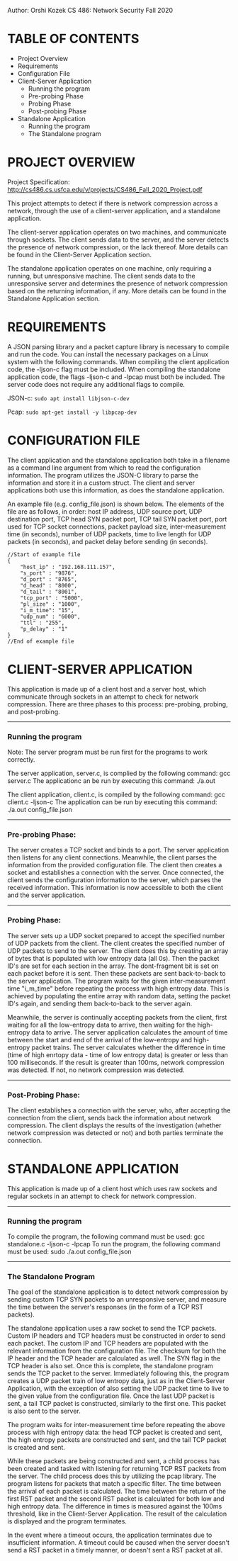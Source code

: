 Author: Orshi Kozek
CS 486: Network Security Fall 2020

TABLE OF CONTENTS
=================

* Project Overview
* Requirements
* Configuration File
* Client-Server Application
	* Running the program
	* Pre-probing Phase
	* Probing Phase
	* Post-probing Phase
* Standalone Application
	* Running the program
	* The Standalone program


PROJECT OVERVIEW
================

Project Specification: http://cs486.cs.usfca.edu/v/projects/CS486_Fall_2020_Project.pdf

This project attempts to detect if there is network compression across a network, through the use of a client-server application, and a standalone application.

The client-server application operates on two machines, and communicate through sockets. The client sends data to the server, and the server detects the presence of network compression, or the lack thereof. More details can be found in the Client-Server Application section.

The standalone application operates on one machine, only requiring a running, but unresponsive machine. The client sends data to the unresponsive server and determines the presence of network compression based on the returning information, if any. More details can be found in the Standalone Application section.


REQUIREMENTS
============

A JSON parsing library and a packet capture library is necessary to compile and run the code. You can install the necessary packages on a Linux system with the following commands. When compiling the client application code, the -ljson-c flag must be included. When compiling the standalone application code, the flags -ljson-c and -lpcap must both be included. The server code does not require any additional flags to compile.

JSON-c: 
	```sudo apt install libjson-c-dev```
	
Pcap: 
	```sudo apt-get install -y libpcap-dev```


CONFIGURATION FILE
==================

The client application and the standalone application both take in a filename as a command line argument from which to read the configuration information. The program utilizes the JSON-C library to parse the information and store it in a custom struct. The client and server applications both use this information, as does the standalone application.

An example file (e.g. config_file.json) is shown below. The elements of the file are as follows, in order: host IP address, UDP source port, UDP destination port, TCP head SYN packet port, TCP tail SYN packet port, port used for TCP socket connections, packet payload size, inter-measurement time (in seconds), number of UDP packets, time to live length for UDP packets (in seconds), and packet delay before sending (in seconds).

	//Start of example file
	{
        "host_ip" : "192.168.111.157",
        "s_port" : "9876",
        "d_port" : "8765",
        "d_head" : "8000",
        "d_tail" : "8001",
        "tcp_port" : "5000",
        "pl_size" : "1000",
        "i_m_time": "15",
        "udp_num" : "6000",
        "ttl" : "255",
        "p_delay" : "1"
	}
	//End of example file


CLIENT-SERVER APPLICATION
=========================

This application is made up of a client host and a server host, which communicate through sockets in an attempt to check for network compression. There are three phases to this process: pre-probing, probing, and post-probing.

----------------
### Running the program

Note: The server program must be run first for the programs to work correctly.

The server application, server.c, is complied by the following command: gcc server.c
The applicationc an be run by executing this command: ./a.out

The client application, client.c, is compiled by the following command: gcc client.c -ljson-c
The application can be run by executing this command: ./a.out config_file.json

----------------
### Pre-probing Phase:

The server creates a TCP socket and binds to a port. The server application then listens for any client connections. Meanwhile, the client parses the information from the provided configuration file. The client then creates a socket and establishes a connection with the server. Once connected, the client sends the configuration information to the server, which parses the received information. This information is now accessible to both the client and the server application.

----------------
### Probing Phase:

The server sets up a UDP socket prepared to accept the specified number of UDP packets from the client. The client creates the specified number of UDP packets to send to the server. The client does this by creating an array of bytes that is populated with low entropy data (all 0s). Then the packet ID's are set for each section in the array. The dont-fragment bit is set on each packet before it is sent. Then these packets are sent back-to-back to the server application. The program waits for the given inter-measurement time "i_m_time" before repeating the process with high entropy data. This is achieved by populating the entire array with random data, setting the packet ID's again, and sending them back-to-back to the server again.

Meanwhile, the server is continually accepting packets from the client, first waiting for all the low-entropy data to arrive, then waiting for the high-entropy data to arrive. The server application calculates the amount of time between the start and end of the arrival of the low-entropy and high-entropy packet trains. The server calculates whether the difference in time (time of high enrtopy data - time of low entropy data) is greater or less than 100 milliseconds. If the result is greater than 100ms, network compression was detected. If not, no network compression was detected. 

----------------	
### Post-Probing Phase:

The client establishes a connection with the server, who, after accepting the connection from the client, sends back the information about network compression. The client displays the results of the investigation (whether network compression was detected or not) and both parties terminate the connection.



STANDALONE APPLICATION
======================

This application is made up of a client host which uses raw sockets and regular sockets in an attempt to check for network compression.

---------------------
### Running the program

To compile the program, the following command must be used: gcc standalone.c -ljson-c -lpcap
To run the program, the following command must be used: sudo ./a.out config_file.json

------------------------
### The Standalone Program

The goal of the standalone application is to detect network compression by sending custom TCP SYN packets to an unresponsive server, and measure the time between the server's responses (in the form of a TCP RST packets).

The standalone application uses a raw socket to send the TCP packets. Custom IP headers and TCP headers must be constructed in order to send each packet. The custom IP and TCP headers are populated with the relevant information from the configuration file. The checksum for both the IP header and the TCP header are calculated as well. The SYN flag in the TCP header is also set. Once this is complete, the standalone program sends the TCP packet to the server. Immediately following this, the program creates a UDP packet train of low entropy data, just as in the Client-Server Application, with the exception of also setting the UDP packet time to live to the given value from the configuration file. Once the last UDP packet is sent, a tail TCP packet is constructed, similarly to the first one. This packet is also sent to the server.

The program waits for inter-measurement time before repeating the above process with high entropy data: the head TCP packet is created and sent, the high entropy packets are constructed and sent, and the tail TCP packet is created and sent.

While these packets are being constructed and sent, a child process has been created and tasked with listening for returning TCP RST packets from the server. The child process does this by utilizing the pcap library. The program listens for packets that match a specific filter. The time between the arrival of each packet is calculated. The time between the return of the first RST packet and the second RST packet is calculated for both low and high entropy data. The difference in times is measured against the 100ms threshold, like in the Client-Server Application. The result of the calculation is displayed and the program terminates.

In the event where a timeout occurs, the application terminates due to insufficient information. A timeout could be caused when the server doesn't send a RST packet in a timely manner, or doesn't sent a RST packet at all.
